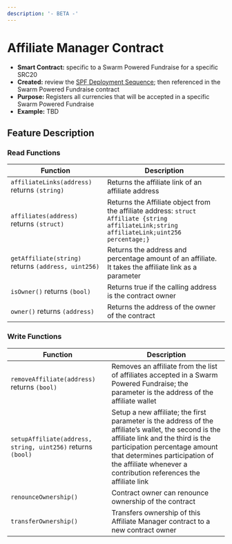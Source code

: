 ```yaml
---
description: '- BETA -'
---
```


# Affiliate Manager Contract

* **Smart Contract:** specific to a Swarm Powered Fundraise for a specific SRC20
* **Created:** review the [SPF Deployment Sequence](https://www.swarmnetwork.org/swarm-protocol/spf#deployment-sequence); then referenced in the Swarm Powered Fundraise contract
* **Purpose:** Registers all currencies that will be accepted in a specific Swarm Powered Fundraise
* **Example:**  TBD

## Feature Description

### Read Functions

| Function                                            | Description                                                                                                                                 |
| --------------------------------------------------- | ------------------------------------------------------------------------------------------------------------------------------------------- |
| `affiliateLinks(address)` returns `(string)`        | Returns the affiliate link of an affiliate address                                                                                          |
| `affiliates(address)` returns `(struct)`            | Returns the Affiliate object from the affiliate address: `struct Affiliate {string affiliateLink;string affiliateLink;uint256 percentage;}` |
| `getAffiliate(string)` returns `(address, uint256)` | Returns the address and percentage amount of an affiliate. It takes the affiliate link as a parameter                                       |
| `isOwner()` returns `(bool)`                        | Returns true if the calling address is the contract owner                                                                                   |
| `owner()` returns `(address)`                       | Returns the address of the owner of the contract                                                                                            |

### Write Functions

| Function                                                    | Description                                                                                                                                                                                                                                                                     |
| ----------------------------------------------------------- | ------------------------------------------------------------------------------------------------------------------------------------------------------------------------------------------------------------------------------------------------------------------------------- |
| `removeAffiliate(address)` returns `(bool)`                 | Removes an affiliate from the list of affiliates accepted in a Swarm Powered Fundraise; the parameter is the address of the affiliate wallet                                                                                                                                    |
| `setupAffiliate(address, string, uint256)` returns `(bool)` | Setup a new affiliate; the first parameter is the address of the affiliate’s wallet, the second is the affiliate link and the third is the participation percentage amount that determines participation of the affiliate whenever a contribution references the affiliate link |
| `renounceOwnership()`                                       | Contract owner can renounce ownership of the contract                                                                                                                                                                                                                           |
| `transferOwnership()`                                       | Transfers ownership of this Affiliate Manager contract to a new contract owner                                                                                                                                                                                                  |
